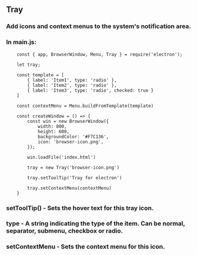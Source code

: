 ## Tray

### Add icons and context menus to the system's notification area.

### In main.js:

        const { app, BrowserWindow, Menu, Tray } = require('electron');

        let tray;

        const template = [
            { label: 'Item1', type: 'radio' },
            { label: 'Item2', type: 'radio' },
            { label: 'Item3', type: 'radio', checked: true }
        ]

        const contextMenu = Menu.buildFromTemplate(template)

        const createWindow = () => {
            const win = new BrowserWindow({
                width: 800,
                height: 600,
                backgroundColor: '#F7C136',
                icon: 'browser-icon.png',
            });

            win.loadFile('index.html')

            tray = new Tray('browser-icon.png')

            tray.setToolTip('Tray for electron')

            tray.setContextMenu(contextMenu)
        }

### setToolTip() - Sets the hover text for this tray icon.

### type - A string indicating the type of the item. Can be normal, separator, submenu, checkbox or radio.

### setContextMenu - Sets the context menu for this icon.
